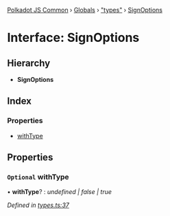 [Polkadot JS Common](../README.md) › [Globals](../globals.md) › ["types"](../modules/_types_.md) › [SignOptions](_types_.signoptions.md)

# Interface: SignOptions

## Hierarchy

* **SignOptions**

## Index

### Properties

* [withType](_types_.signoptions.md#optional-withtype)

## Properties

### `Optional` withType

• **withType**? : *undefined | false | true*

*Defined in [types.ts:37](https://github.com/polkadot-js/common/blob/a602b040/packages/keyring/src/types.ts#L37)*

